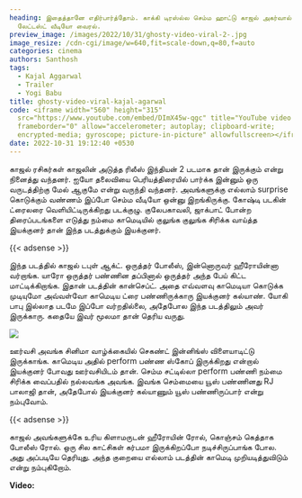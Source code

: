```yaml
---
heading: இதைத்தானே எதிர்பார்த்தோம். காக்கி டிரஸ்ல்ல செம்ம ஹாட்டு காஜல் அகர்வால்.
  லேட்டஸ்ட் வீடியோ வைரல்.
preview_image: /images/2022/10/31/ghosty-video-viral-2-.jpg
image_resize: /cdn-cgi/image/w=640,fit=scale-down,q=80,f=auto
categories: cinema
authors: Santhosh
tags:
  - Kajal Aggarwal
  - Trailer
  - Yogi Babu
title: ghosty-video-viral-kajal-agarwal
code: <iframe width="560" height="315"
  src="https://www.youtube.com/embed/DImX45w-qgc" title="YouTube video player"
  frameborder="0" allow="accelerometer; autoplay; clipboard-write;
  encrypted-media; gyroscope; picture-in-picture" allowfullscreen></iframe>
date: 2022-10-31 19:12:40 +0530
---
```

காஜல் ரசிகர்கள் காஜலின் அடுத்த ரிலீஸ் இந்தியன் 2 படமாக தான் இருக்கும் என்று  நினைத்து வந்தனர். ஐயோ தலைவியை பெரியத்திரையில் பார்க்க இன்னும் ஒரு வருடத்திற்கு மேல் ஆகுமே என்று வருந்தி வந்தனர். அவங்களுக்கு எல்லாம் surprise கொடுக்கும் வண்ணம் இப்போ செம்ம வீடியோ ஒன்னு இறங்கிருக்கு. கோஷ்டி படகின் ட்ரைலரை வெளியிட்டிருக்கிறது படக்குழு. குலேபகாவலி, ஜாக்பாட் போன்ற திரைப்படங்களை எடுத்து நம்மை காமெடியில் குலுங்க குலுங்க சிரிக்க வாய்த்த இயக்குனர் தான் இந்த படத்துக்கும் இயக்குனர்.

{{< adsense >}}

இந்த படத்தில் காஜல் டபுள் ஆக்ட். ஒருத்தர் போலீஸ், இன்னொருவர் ஹீரோயின்னா வர்றாங்க. யாரோ ஒருத்தர் பண்ணின தப்பினால் ஒருத்தர் அந்த பேய் கிட்ட மாட்டிக்கிறாங்க. இதான் படத்தின் கான்செப்ட். அதை எவ்வளவு காமெடியா கொடுக்க முடியுமோ அவ்வள்வோ காமெடிய ட்ரை பண்ணிருக்காரு இயக்குனர் கல்யாண். யோகி பாபு இல்லாத படமே இப்போ வர்றதில்லை, அதேபோல இந்த படத்திலும் அவர் இருக்காரு. கதையே இவர் மூலமா தான் தெரிய வருது.  

![](/images/2022/10/31/ghosty-video-viral-1-.jpg)

ஊர்வசி அவங்க சினிமா வாழ்க்கையில் செகண்ட் இன்னிங்ஸ் விளையாடிட்டு இருக்காங்க. காமெடிய அதில் perform பண்ண ஸ்கோப் இருக்கிறது என்றால் இயக்குனர் போவது ஊர்வசியிடம் தான். செம்ம சட்டில்லா perform பண்ணி நம்மை சிரிக்க வைப்பதில் நல்லவங்க அவங்க. இவங்க செம்மையை யூஸ் பண்ணினது RJ பாலாஜி தான், அதேபோல் இயக்குனர் கல்யாணும் யூஸ் பண்ணிருப்பார் என்று நம்புவோம். 

{{< adsense >}}

காஜல் அவங்களுக்கே உரிய கிளாமருடன் ஹீரோயின் ரோல், கொஞ்சம் கெத்தாக போலீஸ் ரோல். ஒரு சில காட்சிகள் கர்பமா இருக்கிறப்போ நடிச்சிருப்பாங்க போல. அது அப்படியே தெரியுது. அந்த குறையை எல்லாம் படத்தின் காமெடி முறியடித்துவிடும் என்று நம்புகிறோம்.

**V﻿ideo:**